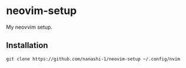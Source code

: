 # neovim-setup

My neovvim setup.

## Installation

```
git clone https://github.com/nanashi-1/neovim-setup ~/.config/nvim
```
